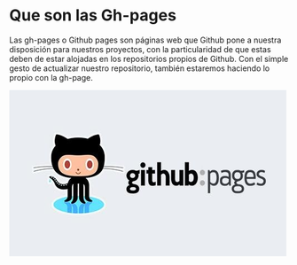# Que son las Gh-pages

Las gh-pages o Github pages son páginas web que Github pone a nuestra disposición para nuestros proyectos, con la particularidad de que estas deben de estar alojadas en los repositorios propios de Github. Con el simple gesto de actualizar nuestro repositorio, también estaremos haciendo lo propio con la gh-page.

![Logo Gh-pages](images/gh-pages.jpg)